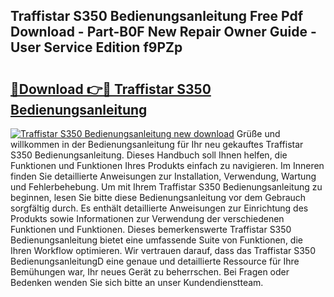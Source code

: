 ## Traffistar S350 Bedienungsanleitung Free Pdf Download - Part-B0F New Repair Owner Guide - User Service Edition f9PZp

# <h2><a href="http://df4i7ob.blite.top/?on=Traffistar+S350+Bedienungsanleitung">🔗Download 👉🔴 Traffistar S350 Bedienungsanleitung</a></h2>

[![Traffistar S350 Bedienungsanleitung new download](https://i.imgur.com/lujVjoI.png)](http://df4i7ob.blite.top/?on=Traffistar+S350+Bedienungsanleitung)
Grüße und willkommen in der Bedienungsanleitung für Ihr neu gekauftes Traffistar S350 Bedienungsanleitung. Dieses Handbuch soll Ihnen helfen, die Funktionen und Funktionen Ihres Produkts einfach zu navigieren. Im Inneren finden Sie detaillierte Anweisungen zur Installation, Verwendung, Wartung und Fehlerbehebung. Um mit Ihrem Traffistar S350 Bedienungsanleitung zu beginnen, lesen Sie bitte diese Bedienungsanleitung vor dem Gebrauch sorgfältig durch. Es enthält detaillierte Anweisungen zur Einrichtung des Produkts sowie Informationen zur Verwendung der verschiedenen Funktionen und Funktionen. Dieses bemerkenswerte Traffistar S350 Bedienungsanleitung bietet eine umfassende Suite von Funktionen, die Ihren Workflow optimieren. Wir vertrauen darauf, dass das Traffistar S350 BedienungsanleitungD eine genaue und detaillierte Ressource für Ihre Bemühungen war, Ihr neues Gerät zu beherrschen. Bei Fragen oder Bedenken wenden Sie sich bitte an unser Kundendienstteam.
